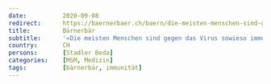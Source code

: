 ```yaml
---
date:          2020-09-08
redirect:      https://baernerbaer.ch/baern/die-meisten-menschen-sind-gegen-das-virus-sowieso-immun/
title:         Bärnerbär
subtitle:      '«Die meisten Menschen sind gegen das Virus sowieso immun»'
country:       CH
persons:       [Stadler Beda]
categories:    [MSM, Medizin]
tags:          [bärnerbär, immunität]
---
```

